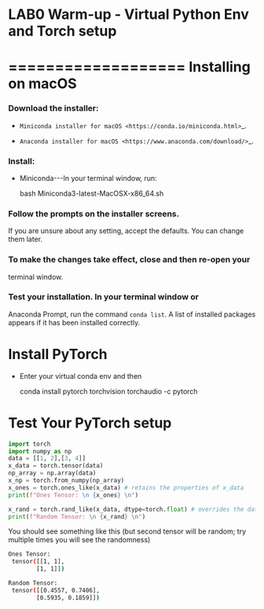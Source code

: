 # LAB0 Warm-up - Virtual Python Env and Torch setup

===================
Installing on macOS
===================

### Download the installer:

   * `Miniconda installer for macOS <https://conda.io/miniconda.html>`_.

   * `Anaconda installer for macOS <https://www.anaconda.com/download/>`_.

### Install:

   * Miniconda---In your terminal window, run:



        bash Miniconda3-latest-MacOSX-x86_64.sh


### Follow the prompts on the installer screens.

   If you are unsure about any setting, accept the defaults. You
   can change them later.

### To make the changes take effect, close and then re-open your
   terminal window.

### Test your installation. In your terminal window or
   Anaconda Prompt, run the command ``conda list``. A list of installed packages appears
   if it has been installed correctly.
   
# Install PyTorch

   * Enter your virtual conda env and then 



        conda install pytorch torchvision torchaudio -c pytorch
        
        
# Test Your PyTorch setup

 
```python
import torch
import numpy as np
data = [[1, 2],[3, 4]]
x_data = torch.tensor(data)
np_array = np.array(data)
x_np = torch.from_numpy(np_array)
x_ones = torch.ones_like(x_data) # retains the properties of x_data
print(f"Ones Tensor: \n {x_ones} \n")

x_rand = torch.rand_like(x_data, dtype=torch.float) # overrides the datatype of x_data
print(f"Random Tensor: \n {x_rand} \n")
```
   
You should see something like this (but second tensor will be random; try multiple times you will see the randomness)

```bash
Ones Tensor:
 tensor([[1, 1],
        [1, 1]])

Random Tensor:
 tensor([[0.4557, 0.7406],
        [0.5935, 0.1859]])
```
   

